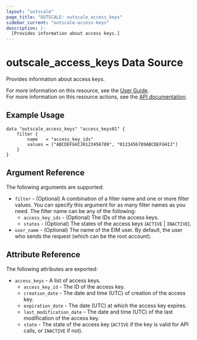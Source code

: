 ```yaml
---
layout: "outscale"
page_title: "OUTSCALE: outscale_access_keys"
sidebar_current: "outscale-access-keys"
description: |-
  [Provides information about access keys.]
---
```


# outscale_access_keys Data Source

Provides information about access keys.

For more information on this resource, see the [User Guide](https://docs.outscale.com/en/userguide/About-Access-Keys.html).  
For more information on this resource actions, see the [API documentation](https://docs.outscale.com/api#3ds-outscale-api-accesskey).

## Example Usage

```hcl
data "outscale_access_keys" "access_keys01" { 
    filter {
        name   = "access_key_ids"
        values = ["ABCDEFGHIJ0123456789", "0123456789ABCDEFGHIJ"]
    }
}
```

## Argument Reference

The following arguments are supported:

* `filter` - (Optional) A combination of a filter name and one or more filter values. You can specify this argument for as many filter names as you need. The filter name can be any of the following:
    * `access_key_ids` - (Optional) The IDs of the access keys.
    * `states` - (Optional) The states of the access keys (`ACTIVE` \| `INACTIVE`).
* `user_name` - (Optional) The name of the EIM user. By default, the user who sends the request (which can be the root account).

## Attribute Reference

The following attributes are exported:

* `access_keys` - A list of access keys.
    * `access_key_id` - The ID of the access key.
    * `creation_date` - The date and time (UTC) of creation of the access key.
    * `expiration_date` - The date (UTC) at which the access key expires.
    * `last_modification_date` - The date and time (UTC) of the last modification of the access key.
    * `state` - The state of the access key (`ACTIVE` if the key is valid for API calls, or `INACTIVE` if not).
